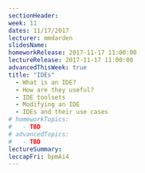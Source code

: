 ```yaml
---
sectionHeader:
week: 11
dates: 11/17/2017
lecturer: mmdarden
slidesName:
homeworkRelease: 2017-11-17 11:00:00
lectureRelease: 2017-11-17 11:00:00
advancedThisWeek: true
title: "IDEs"
  - What is an IDE?
  - How are they useful?
  - IDE toolsets
  - Modifying an IDE
  - IDEs and their use cases
# homeworkTopics:
#   - TBD
# advancedTopics:
#   - TBD
lectureSummary:
leccapFri: bpmAi4
---
```

